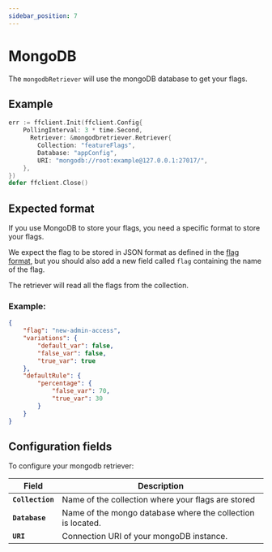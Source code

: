 ```yaml
---
sidebar_position: 7
---
```


# MongoDB
The `mongodbRetriever` will use the mongoDB database to get your flags.

## Example
```go linenums="1"
err := ffclient.Init(ffclient.Config{
    PollingInterval: 3 * time.Second,
	  Retriever: &mongodbretriever.Retriever{
        Collection: "featureFlags",
        Database: "appConfig",
        URI: "mongodb://root:example@127.0.0.1:27017/",
    },
})
defer ffclient.Close()
```

## Expected format
If you use MongoDB to store your flags, you need a specific format to store your flags.

We expect the flag to be stored in JSON format as defined in the [flag format](../../configure_flag/flag_format#format-details),
but you should also add a new field called `flag` containing the name of the flag.

The retriever will read all the flags from the collection.

### Example:
```json
{
    "flag": "new-admin-access",
    "variations": {
        "default_var": false,
        "false_var": false,
        "true_var": true
    },
    "defaultRule": {
        "percentage": {
            "false_var": 70,
            "true_var": 30
        }
    }
}
```

## Configuration fields
To configure your mongodb retriever:

| Field            | Description                                                 |
|------------------|-------------------------------------------------------------|
| **`Collection`** | Name of the collection where your flags are stored          |
| **`Database`**   | Name of the mongo database where the collection is located. |
| **`URI`**        | Connection URI of your mongoDB instance.                    |
